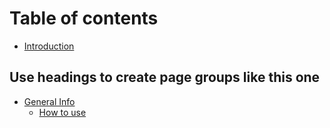 # Table of contents

* [Introduction](README.md)

## Use headings to create page groups like this one

* [General Info](use-headings-to-create-page-groups-like-this-one/_general_info/README.md)
  * [How to use](use-headings-to-create-page-groups-like-this-one/_general_info/_how_to_use.md)

